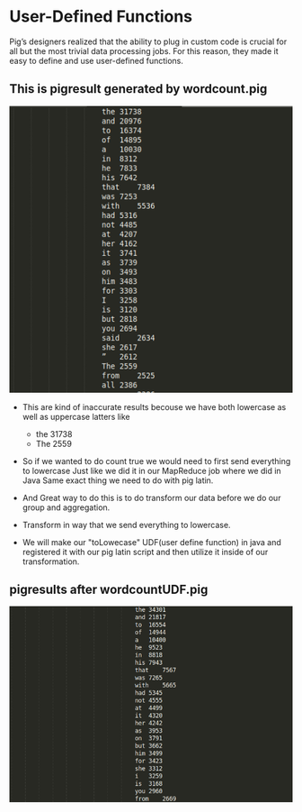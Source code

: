 
# User-Defined Functions
Pig’s designers realized that the ability to plug in custom code is crucial for all but the
most trivial data processing jobs. For this reason, they made it easy to define and use
user-defined functions.

## This is pigresult generated by wordcount.pig

![1](https://github.com/kishor82/Hadoop/blob/master/img/1.png)

* This are kind of inaccurate results becouse we have both lowercase as well as uppercase latters like 
	
	* the	31738
	* The	2559

* So if we wanted to do count true we would need to first send everything to lowercase Just like we did it in our MapReduce job where we did in Java Same exact thing we need to do with pig latin.
* And Great way to do this is to do transform our data before we do our group and aggregation.
* Transform in way that we send everything to lowercase.
* We will make our "toLowecase" UDF(user define function)  in java and registered it with our pig latin script and then utilize it inside of our transformation. 

## pigresults after wordcountUDF.pig

![2](https://github.com/kishor82/Hadoop/blob/master/img/2.png)
